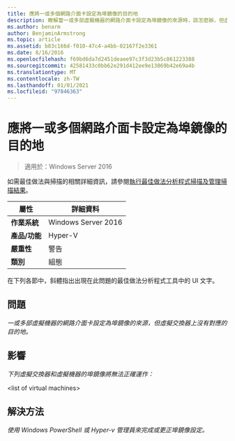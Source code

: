 ```yaml
---
title: 應將一或多個網路介面卡設定為埠鏡像的目的地
description: 瞭解當一或多部虛擬機器的網路介面卡設定為埠鏡像的來源時，該怎麼辦，但虛擬交換器上沒有對應的目的地。
ms.author: benarm
author: BenjaminArmstrong
ms.topic: article
ms.assetid: b83c166d-f010-47c4-a4bb-02167f2e3361
ms.date: 8/16/2016
ms.openlocfilehash: f69bd6da7d2451deaee97c3f3d23b5c861223388
ms.sourcegitcommit: 42581433c0bb62e291d412ee9e13869b42e69a4b
ms.translationtype: MT
ms.contentlocale: zh-TW
ms.lasthandoff: 01/01/2021
ms.locfileid: "97846363"
---
```

# <a name="one-or-more-network-adapters-should-be-configured-as-the-destination-for-port-mirroring"></a>應將一或多個網路介面卡設定為埠鏡像的目的地

>適用於：Windows Server 2016

如需最佳做法與掃描的相關詳細資訊，請參閱[執行最佳做法分析程式掃描及管理掃描結果](https://go.microsoft.com/fwlink/p/?LinkID=223177)。

|屬性|詳細資料|
|-|-|
|**作業系統**|Windows Server 2016|
|**產品/功能**|Hyper-V|
|**嚴重性**|警告|
|**類別**|組態|

在下列各節中，斜體指出出現在此問題的最佳做法分析程式工具中的 UI 文字。

## <a name="issue"></a>**問題**
*一或多部虛擬機器的網路介面卡設定為埠鏡像的來源，但虛擬交換器上沒有對應的目的地。*

## <a name="impact"></a>**影響**
*下列虛擬交換器和虛擬機器的埠鏡像將無法正確運作：*

\<list of virtual machines>

## <a name="resolution"></a>**解決方法**
*使用 Windows PowerShell 或 Hyper-v 管理員來完成或更正埠鏡像設定。*



